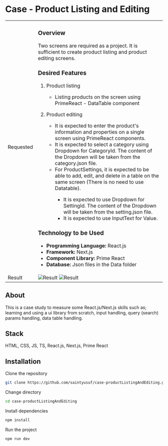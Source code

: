 # Case - Product Listing and Editing

<table>
  <tbody>
    <tr>
      <td>
        Requested
      </td>
      <td>
        <h3>Overview</h3>
        <p>Two screens are required as a project. It is sufficient to create product listing and product editing screens.</p>
        <h3>Desired Features</h3>
        <ol>
          <li>
            <p>Product listing</p>
            <ul>
              <li>Listing products on the screen using PrimeReact - DataTable component</li>
            </ul>
          </li>
          <li>
            <p>Product editing</p>
            <ul>
              <li>It is expected to enter the product's information and properties on a single screen using PrimeReact components.</li>
              <li>It is expected to select a category using Dropdown for CategoryId. The content of the Dropdown will be taken from the category.json file.</li>
              <li>For ProductSettings, it is expected to be able to add, edit, and delete in a table on the same screen (There is no need to use Datatable).</li>
              <ul>
                <li>It is expected to use Dropdown for SettingId. The content of the Dropdown will be taken from the setting.json file.</li>
                <li>It is expected to use InputText for Value.</li>
              </ul>
            </ul>
          </li>
        </ol>
        <h3>Technology to be Used</h3>
        <ul>
          <li><strong>Programming Language:</strong> React.js</li>
          <li><strong>Framework:</strong> Next.js</li>
          <li><strong>Component Library:</strong> Prime React</li>
          <li><strong>Database:</strong> Json files in the Data folder</li>
      </td>
    </tr>
    <tr>
      <td>
        Result
      </td>
      <td>
        <img src="https://github.com/saintyusuf/case-productListingAndEditing/blob/main/case-details/result1.png" alt="Result">
        <img src="https://github.com/saintyusuf/case-productListingAndEditing/blob/main/case-details/result2.png" alt="Result">
      </td>
    </tr>
  </tbody>
</table>


## About

This is a case study to measure some React.js/Next.js skills such as; learning and using a ui library from scratch, input handling, query (search) params handling, data table handling.

## Stack

HTML, CSS, JS, TS, React.js, Next.js, Prime React

## Installation

Clone the repository
```bash 
git clone https://github.com/saintyusuf/case-productListingAndEditing.git
```

Change directory
```bash 
cd case-productListingAndEditing
```

Install dependencies
```bash
npm install
```

Run the project
```bash
npm run dev
```